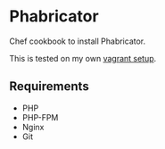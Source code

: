 # Phabricator
Chef cookbook to install Phabricator.

This is tested on my own [vagrant setup](https://github.com/siphoc/vagrant-setup).

## Requirements
* PHP
* PHP-FPM
* Nginx
* Git
